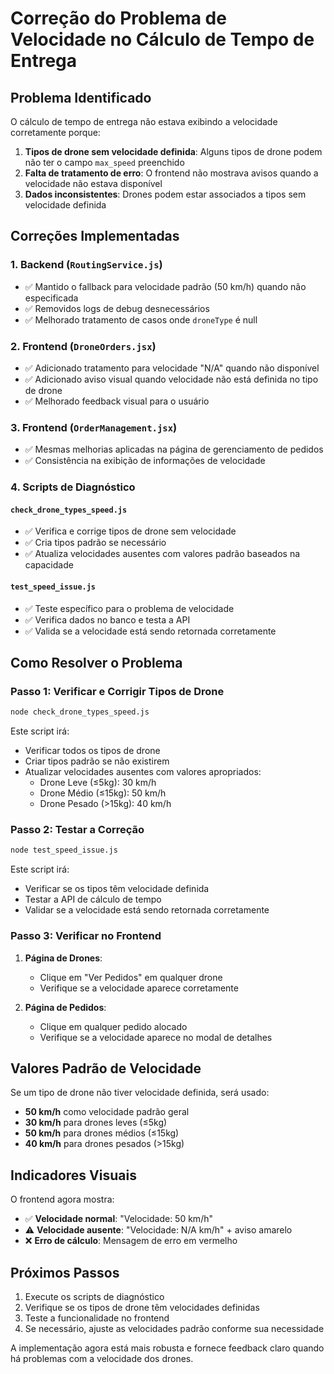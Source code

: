 # Correção do Problema de Velocidade no Cálculo de Tempo de Entrega

## Problema Identificado

O cálculo de tempo de entrega não estava exibindo a velocidade corretamente porque:

1. **Tipos de drone sem velocidade definida**: Alguns tipos de drone podem não ter o campo `max_speed` preenchido
2. **Falta de tratamento de erro**: O frontend não mostrava avisos quando a velocidade não estava disponível
3. **Dados inconsistentes**: Drones podem estar associados a tipos sem velocidade definida

## Correções Implementadas

### 1. Backend (`RoutingService.js`)

- ✅ Mantido o fallback para velocidade padrão (50 km/h) quando não especificada
- ✅ Removidos logs de debug desnecessários
- ✅ Melhorado tratamento de casos onde `droneType` é null

### 2. Frontend (`DroneOrders.jsx`)

- ✅ Adicionado tratamento para velocidade "N/A" quando não disponível
- ✅ Adicionado aviso visual quando velocidade não está definida no tipo de drone
- ✅ Melhorado feedback visual para o usuário

### 3. Frontend (`OrderManagement.jsx`)

- ✅ Mesmas melhorias aplicadas na página de gerenciamento de pedidos
- ✅ Consistência na exibição de informações de velocidade

### 4. Scripts de Diagnóstico

#### `check_drone_types_speed.js`

- ✅ Verifica e corrige tipos de drone sem velocidade
- ✅ Cria tipos padrão se necessário
- ✅ Atualiza velocidades ausentes com valores padrão baseados na capacidade

#### `test_speed_issue.js`

- ✅ Teste específico para o problema de velocidade
- ✅ Verifica dados no banco e testa a API
- ✅ Valida se a velocidade está sendo retornada corretamente

## Como Resolver o Problema

### Passo 1: Verificar e Corrigir Tipos de Drone

```bash
node check_drone_types_speed.js
```

Este script irá:

- Verificar todos os tipos de drone
- Criar tipos padrão se não existirem
- Atualizar velocidades ausentes com valores apropriados:
  - Drone Leve (≤5kg): 30 km/h
  - Drone Médio (≤15kg): 50 km/h
  - Drone Pesado (>15kg): 40 km/h

### Passo 2: Testar a Correção

```bash
node test_speed_issue.js
```

Este script irá:

- Verificar se os tipos têm velocidade definida
- Testar a API de cálculo de tempo
- Validar se a velocidade está sendo retornada corretamente

### Passo 3: Verificar no Frontend

1. **Página de Drones**:

   - Clique em "Ver Pedidos" em qualquer drone
   - Verifique se a velocidade aparece corretamente

2. **Página de Pedidos**:
   - Clique em qualquer pedido alocado
   - Verifique se a velocidade aparece no modal de detalhes

## Valores Padrão de Velocidade

Se um tipo de drone não tiver velocidade definida, será usado:

- **50 km/h** como velocidade padrão geral
- **30 km/h** para drones leves (≤5kg)
- **50 km/h** para drones médios (≤15kg)
- **40 km/h** para drones pesados (>15kg)

## Indicadores Visuais

O frontend agora mostra:

- ✅ **Velocidade normal**: "Velocidade: 50 km/h"
- ⚠️ **Velocidade ausente**: "Velocidade: N/A km/h" + aviso amarelo
- ❌ **Erro de cálculo**: Mensagem de erro em vermelho

## Próximos Passos

1. Execute os scripts de diagnóstico
2. Verifique se os tipos de drone têm velocidades definidas
3. Teste a funcionalidade no frontend
4. Se necessário, ajuste as velocidades padrão conforme sua necessidade

A implementação agora está mais robusta e fornece feedback claro quando há problemas com a velocidade dos drones.
